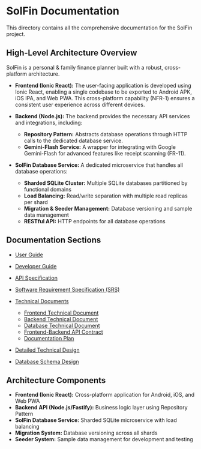 # SolFin Documentation

This directory contains all the comprehensive documentation for the SolFin project.

## High-Level Architecture Overview

SolFin is a personal & family finance planner built with a robust, cross-platform architecture.

*   **Frontend (Ionic React):** The user-facing application is developed using Ionic React, enabling a single codebase to be exported to Android APK, iOS IPA, and Web PWA. This cross-platform capability (NFR-1) ensures a consistent user experience across different devices.

*   **Backend (Node.js):** The backend provides the necessary API services and integrations, including:
    *   **Repository Pattern:** Abstracts database operations through HTTP calls to the dedicated database service.
    *   **Gemini-Flash Service:** A wrapper for integrating with Google Gemini-Flash for advanced features like receipt scanning (FR-11).

*   **SolFin Database Service:** A dedicated microservice that handles all database operations:
    *   **Sharded SQLite Cluster:** Multiple SQLite databases partitioned by functional domains
    *   **Load Balancing:** Read/write separation with multiple read replicas per shard
    *   **Migration & Seeder Management:** Database versioning and sample data management
    *   **RESTful API:** HTTP endpoints for all database operations

## Documentation Sections

*   [User Guide](01-user-guide/)
*   [Developer Guide](02-dev-guide/)
*   [API Specification](03-api/)
*   [Software Requirement Specification (SRS)](00-overview.md)

*   [Technical Documents](technical/)
    *   [Frontend Technical Document](technical/frontend.md)
    *   [Backend Technical Document](technical/backend.md)
    *   [Database Technical Document](technical/database.md)
    *   [Frontend-Backend API Contract](technical/api-contract.md)
    *   [Documentation Plan](documentation-plan.md)
*   [Detailed Technical Design](detailed-technical-design.md)
*   [Database Schema Design](database-schema-design.md)

## Architecture Components

*   **Frontend (Ionic React):** Cross-platform application for Android, iOS, and Web PWA
*   **Backend API (Node.js/Fastify):** Business logic layer using Repository Pattern
*   **SolFin Database Service:** Sharded SQLite microservice with load balancing
*   **Migration System:** Database versioning across all shards
*   **Seeder System:** Sample data management for development and testing
